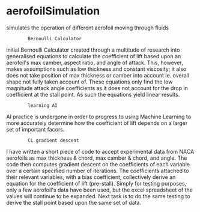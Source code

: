 # aerofoilSimulation
simulates the operation of different aerofoil moving through fluids

            Bernoulli Calculator
initial Bernoulli Calculator created through a multitude of research into generalised equations to calculate the coefficient of lift based upon an aerofoil's max camber, aspect ratio, and angle of attack. This, however, makes assumptions such as low thickness and constant viscosity; it also does not take position of max thickness or camber into account ie. overall shape not fully taken account of.
These equations only find the low magnitude attack angle coefficients as it does not account for the drop in coefficient at the stall point. As such the equations yield linear results.

            learning AI
AI practice is undergone in order to progress to using Machine Learning to more accurately determine how the coefficient of lift depends on a larger set of important facors. 

            CL gradient descent
I have written a short piece of code to accept experimental data from NACA aerofoils as max thickness & chord, max camber & chord, and angle. The code then computes gradient descent on the coefficients of each variable over a certain specified number of iterations. The coefficients attached to their relevant variables, with a bias coefficient, collectively derive an equation for the coefficient of lift (pre-stall). Simply for testing purposes, only a few aerofoil's data have been used, but the excel spreadsheet of the values will continue to be expanded. Next task is to do the same testing to derive the stall point based upon the same set of data.
